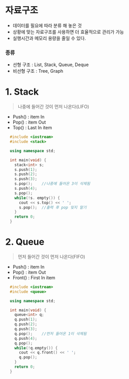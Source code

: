 # 자료구조
 - 데이터를 필요에 따라 분류 해 놓은 것
 - 상황에 맞는 자료구조를 사용하면 더 효율적으로 관리가 가능
 - 실행시간과 메모리 용량을 줄일 수 있다.

### 종류
 - 선형 구조 : List, Stack, Queue, Deque
 - 비선형 구조 : Tree, Graph

# 1. Stack
 > 나중에 들어간 것이 먼저 나온다(LIFO)
  - Push() : item In
  - Pop() : item Out
  - Top() : Last In item

```C++
  #include <iostream>
  #include <stack>

  using namespace std;

  int main(void) {
    stack<int> s;
    s.push(1);
    s.push(2);
    s.push(3);
    s.pop();	//나중에 들어온 3이 삭제됨 
    s.push(4);
    s.pop();
    while(!s. empty()) {
      cout << s.top() << ' ';
      s.pop();	//출력 후 pop 잊지 말기
    }
    return 0;
  }
```

# 2. Queue
 > 먼저 들어간 것이 먼저 나온다(FIFO)  
  - Push() : item In
  - Pop() : item Out
  - Front() : First In item
  
```C++
  #include <iostream>
  #include <queue>

  using namespace std;

  int main(void) {
    queue<int> q;
    q.push(1);
    q.push(2);
    q.push(3);
    q.pop();	//먼저 들어온 1이 삭제됨 
    q.push(4);
    q.pop();
    while(!q.empty()) {
      cout << q.front() << ' ';
      q.pop();
    }
    return 0;
  }
```
